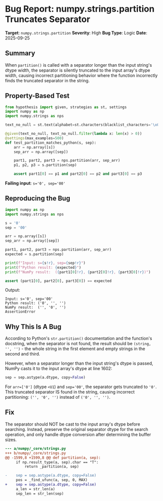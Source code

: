 # Bug Report: numpy.strings.partition Truncates Separator

**Target**: `numpy.strings.partition`
**Severity**: High
**Bug Type**: Logic
**Date**: 2025-09-25

## Summary

When `partition()` is called with a separator longer than the input string's dtype width, the separator is silently truncated to the input array's dtype width, causing incorrect partitioning behavior where the function incorrectly finds the truncated separator in the string.

## Property-Based Test

```python
from hypothesis import given, strategies as st, settings
import numpy as np
import numpy.strings as nps

text_no_null = st.text(alphabet=st.characters(blacklist_characters='\x00'), min_size=1, max_size=20)

@given(text_no_null, text_no_null.filter(lambda x: len(x) > 0))
@settings(max_examples=500)
def test_partition_matches_python(s, sep):
    arr = np.array([s])
    sep_arr = np.array([sep])

    part1, part2, part3 = nps.partition(arr, sep_arr)
    p1, p2, p3 = s.partition(sep)

    assert part1[0] == p1 and part2[0] == p2 and part3[0] == p3
```

**Failing input**: `s='0', sep='00'`

## Reproducing the Bug

```python
import numpy as np
import numpy.strings as nps

s = '0'
sep = '00'

arr = np.array([s])
sep_arr = np.array([sep])

part1, part2, part3 = nps.partition(arr, sep_arr)
expected = s.partition(sep)

print(f"Input: s={s!r}, sep={sep!r}")
print(f"Python result: {expected}")
print(f"NumPy result:  ({part1[0]!r}, {part2[0]!r}, {part3[0]!r})")

assert (part1[0], part2[0], part3[0]) == expected
```

Output:
```
Input: s='0', sep='00'
Python result: ('0', '', '')
NumPy result:  ('', '0', '')
AssertionError
```

## Why This Is A Bug

According to Python's `str.partition()` documentation and the function's docstring, when the separator is not found, the result should be `(string, '', '')` - the whole string in the first element and empty strings in the second and third.

However, when a separator longer than the input string's dtype is passed, NumPy casts it to the input array's dtype at line 1602:
```python
sep = sep.astype(a.dtype, copy=False)
```

For `arr=['0']` (dtype `<U1`) and `sep='00'`, the separator gets truncated to `'0'`. This truncated separator IS found in the string, causing incorrect partitioning: `('', '0', '')` instead of `('0', '', '')`.

## Fix

The separator should NOT be cast to the input array's dtype before searching. Instead, preserve the original separator dtype for the search operation, and only handle dtype conversion after determining the buffer sizes.

```diff
--- a/numpy/_core/strings.py
+++ b/numpy/_core/strings.py
@@ -1599,8 +1599,8 @@ def partition(a, sep):
     if np.result_type(a, sep).char == "T":
         return _partition(a, sep)

-    sep = sep.astype(a.dtype, copy=False)
     pos = _find_ufunc(a, sep, 0, MAX)
+    sep = sep.astype(a.dtype, copy=False)
     a_len = str_len(a)
     sep_len = str_len(sep)
```